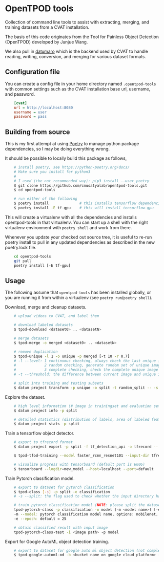# OpenTPOD tools

Collection of command line tools to assist with extracting, merging, and
training datasets from a CVAT installation.

The basis of this code originates from the Tool for Painless Object Detection
(OpenTPOD) developed by Junjue Wang.

We also pull in [datumaro](https://github.com/openvinotoolkit/datumaro) which
is the backend used by CVAT to handle reading, writing, conversion, and merging
for various dataset formats.


## Configuration file

You can create a config file in your home directory named `.opentpod-tools` with
common settings such as the CVAT installation base url, username, and password.

```cfg
    [cvat]
    url = http://localhost:8080
    username = user
    password = pass
```


## Building from source

This is my first attempt at using [Poetry](https://python-poetry.org) to manage
python package dependencies, so I may be doing everything wrong.

It should be possible to locally build this package as follows,

```sh
    # install poetry, see https://python-poetry.org/docs/
    # Make sure you install for python3
    #
    # I used (the not recommended way): pip3 install --user poetry
    $ git clone https://github.com/cmusatyalab/opentpod-tools.git
    $ cd opentpod-tools

    # run either of the following
    $ poetry install              # this installs tensorflow dependencies
    $ poetry install -E tf-gpu    # this will install tensorflow-gpu
```

This will create a virtualenv with all the dependencies and installs
opentpod-tools in that virtualenv.  You can start up a shell with the right
virtualenv environment with `poetry shell` and work from there.

Whenever you update your checked out source tree, it is useful to re-run
poetry install to pull in any updated dependencies as described in the new
poetry.lock file.

```sh
    cd opentpod-tools
    git pull
    poetry install [-E tf-gpu]
```


## Usage

The following assume that `opentpod-tools` has been installed globally, or you
are running it from within a virtualenv (see `poetry run`/`poetry shell`).

Download, merge and cleanup datasets.

```sh
    # upload videos to CVAT, and label them

    # download labeled datasets
    $ tpod-download <dataset0> .. <datasetN>

    # merge datasets
    $ tpod-merge -o merged <dataset0> .. <datasetN>

    # remove duplication
    $ tpod-unique -l 1 -o unique -p merged [-t 10 -r 0.7]
    # -l --level: 1 continuous checking, always check the last unique image
    #             2 random checking, generate random set of unique image list with [-r/--ratio]
    #             3 complete checking, check the complete unique image list
    # -t --threshold: the difference between current image and unique image(s), default = 10

    # split into training and testing subsets
    $ datum project transform -p unique -o split -t random_split -- -s train:0.9 -s eval:0.1
```

Explore the dataset.

```sh
    # high level information (# image in trainingset and evaluation set)
    $ datum project info -p split

    # detailed statistics (distribution of labels, area of labeled features, etc.)
    $ datum project stats -p split
```

Train a tensorflow object detector.

```sh
    # export to tfrecord format
    $ datum project export -p split -f tf_detection_api -o tfrecord -- --save-images

    $ tpod-tfod-training --model faster_rcnn_resnet101 --input-dir tfrecord --output-dir new_model

    # visualize progress with tensorboard (default port is 6006)
    $ tensorboard --logdir=new_model --host=localhost --port=default
```

Train Pytorch classification model.

```sh
    # export to dataset for pytorch classification
    $ tpod-class [-s] -p split -o classification
    # -s --split: the flag used to check whether the input directory has been splitted into training and testing subsets

    # train pytorch classification model (NOTE: please split the datasets to train and val first, and use tpod-class -s to obtain the required dataset)
    tpod-pytorch-class -p classification -o model [-m <model name>] [-e <echop number>]
    -m --model: pytorch classification model name, options: mobilenet, resnet50, resnet18 (not case sentative), default = mobilenet
    -e --epoch: default = 25

    # obtain classified result with input image
    tpod-pytorch-class-test -i <image path> -p model
```

Export for Google AutoML object detection training.

```sh
    # export to dataset for google auto ml object detection (not completely done yet)
    $ tpod-google-automl-od -b <bucket name on google cloud platform> -p unique
```
